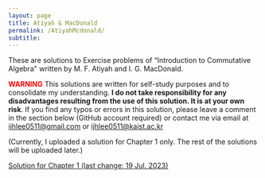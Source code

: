 ```yaml
---
layout: page
title: Atiyah & MacDonald
permalink: /AtiyahMcdonald/
subtitle:
---
```


These are solutions to Exercise problems of “Introduction to Commutative Algebra" written by M. F. Atiyah and I. G. MacDonald.

**<span style="color:red">WARNING</span>** This solutions are written for self-study purposes and to consolidate my understanding. **I do not take responsibility for any disadvantages resulting from the use of this solution. It is at your own risk**. 
If you find any typos or errors in this solution, please leave a comment in the section below (GitHub account required)
or contact me via email at [ijhlee0511@gmail.com](mailto:ijhlee0511@gmail.com) or [ijhlee0511@kaist.ac.kr](mailto:ijhlee0511@kaist.ac.kr)

(Currently, I uploaded a solution for Chapter 1 only. The rest of the solutions will be uploaded later.)

[Solution for Chapter 1 (last change: 19 Jul. 2023)](/assets/pdf/JHLee%20AM%20Solution%20Chapter1.pdf)

<script src="https://giscus.app/client.js"
        data-repo="ijhlee0511/ijhlee0511.github.io"
        data-repo-id="R_kgDOJqjmWQ"
        data-category="General"
        data-category-id="DIC_kwDOJqjmWc4CX-qZ"
        data-mapping="title"
        data-strict="1"
        data-reactions-enabled="1"
        data-emit-metadata="0"
        data-input-position="bottom"
        data-theme="preferred_color_scheme"
        data-lang="en"
        crossorigin="anonymous"
        async>
</script>
